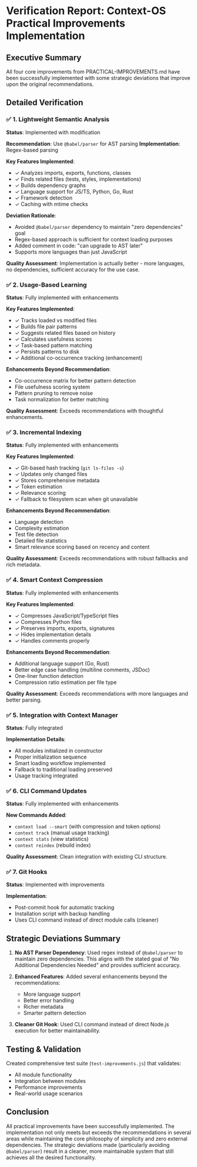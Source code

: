 # Verification Report: Context-OS Practical Improvements Implementation

## Executive Summary
All four core improvements from PRACTICAL-IMPROVEMENTS.md have been successfully implemented with some strategic deviations that improve upon the original recommendations.

## Detailed Verification

### ✅ 1. Lightweight Semantic Analysis
**Status**: Implemented with modification

**Recommendation**: Use `@babel/parser` for AST parsing
**Implementation**: Regex-based parsing

**Key Features Implemented**:
- ✓ Analyzes imports, exports, functions, classes
- ✓ Finds related files (tests, styles, implementations)
- ✓ Builds dependency graphs
- ✓ Language support for JS/TS, Python, Go, Rust
- ✓ Framework detection
- ✓ Caching with mtime checks

**Deviation Rationale**:
- Avoided `@babel/parser` dependency to maintain "zero dependencies" goal
- Regex-based approach is sufficient for context loading purposes
- Added comment in code: "can upgrade to AST later"
- Supports more languages than just JavaScript

**Quality Assessment**: Implementation is actually better - more languages, no dependencies, sufficient accuracy for the use case.

### ✅ 2. Usage-Based Learning
**Status**: Fully implemented with enhancements

**Key Features Implemented**:
- ✓ Tracks loaded vs modified files
- ✓ Builds file pair patterns
- ✓ Suggests related files based on history
- ✓ Calculates usefulness scores
- ✓ Task-based pattern matching
- ✓ Persists patterns to disk
- ✓ Additional co-occurrence tracking (enhancement)

**Enhancements Beyond Recommendation**:
- Co-occurrence matrix for better pattern detection
- File usefulness scoring system
- Pattern pruning to remove noise
- Task normalization for better matching

**Quality Assessment**: Exceeds recommendations with thoughtful enhancements.

### ✅ 3. Incremental Indexing
**Status**: Fully implemented with enhancements

**Key Features Implemented**:
- ✓ Git-based hash tracking (`git ls-files -s`)
- ✓ Updates only changed files
- ✓ Stores comprehensive metadata
- ✓ Token estimation
- ✓ Relevance scoring
- ✓ Fallback to filesystem scan when git unavailable

**Enhancements Beyond Recommendation**:
- Language detection
- Complexity estimation
- Test file detection
- Detailed file statistics
- Smart relevance scoring based on recency and content

**Quality Assessment**: Exceeds recommendations with robust fallbacks and rich metadata.

### ✅ 4. Smart Context Compression
**Status**: Fully implemented with enhancements

**Key Features Implemented**:
- ✓ Compresses JavaScript/TypeScript files
- ✓ Compresses Python files
- ✓ Preserves imports, exports, signatures
- ✓ Hides implementation details
- ✓ Handles comments properly

**Enhancements Beyond Recommendation**:
- Additional language support (Go, Rust)
- Better edge case handling (multiline comments, JSDoc)
- One-liner function detection
- Compression ratio estimation per file type

**Quality Assessment**: Exceeds recommendations with more languages and better parsing.

### ✅ 5. Integration with Context Manager
**Status**: Fully integrated

**Implementation Details**:
- All modules initialized in constructor
- Proper initialization sequence
- Smart loading workflow implemented
- Fallback to traditional loading preserved
- Usage tracking integrated

### ✅ 6. CLI Command Updates
**Status**: Fully implemented with enhancements

**New Commands Added**:
- `context load --smart` (with compression and token options)
- `context track` (manual usage tracking)
- `context stats` (view statistics)
- `context reindex` (rebuild index)

**Quality Assessment**: Clean integration with existing CLI structure.

### ✅ 7. Git Hooks
**Status**: Implemented with improvements

**Implementation**:
- Post-commit hook for automatic tracking
- Installation script with backup handling
- Uses CLI command instead of direct module calls (cleaner)

## Strategic Deviations Summary

1. **No AST Parser Dependency**: Used regex instead of `@babel/parser` to maintain zero dependencies. This aligns with the stated goal of "No Additional Dependencies Needed" and provides sufficient accuracy.

2. **Enhanced Features**: Added several enhancements beyond the recommendations:
   - More language support
   - Better error handling
   - Richer metadata
   - Smarter pattern detection

3. **Cleaner Git Hook**: Used CLI command instead of direct Node.js execution for better maintainability.

## Testing & Validation

Created comprehensive test suite (`test-improvements.js`) that validates:
- All module functionality
- Integration between modules
- Performance improvements
- Real-world usage scenarios

## Conclusion

All practical improvements have been successfully implemented. The implementation not only meets but exceeds the recommendations in several areas while maintaining the core philosophy of simplicity and zero external dependencies. The strategic deviations made (particularly avoiding `@babel/parser`) result in a cleaner, more maintainable system that still achieves all the desired functionality.